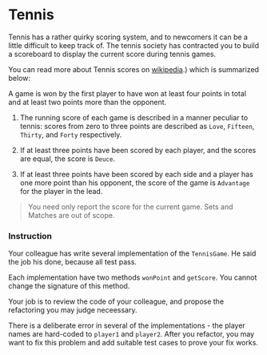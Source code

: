# Tennis

Tennis has a rather quirky scoring system, and to newcomers it can be a little difficult to keep track of.
The tennis society has contracted you to build a scoreboard to display the current score during tennis games.

You can read more about Tennis scores on [wikipedia](https://fr.wikipedia.org/wiki/Tennis#:~:text=Pour%20gagner%20une%20manche%2C%20il,au%20bout%20de%20dix%20jeux).) which is summarized below:

A game is won by the first player to have won at least four points in total and at least two points more than the opponent.

1. The running score of each game is described in a manner peculiar to tennis: scores from zero to three points are described as `Love`, `Fifteen`, `Thirty`, and `Forty` respectively.

2. If at least three points have been scored by each player, and the scores are equal, the score is `Deuce`.

3. If at least three points have been scored by each side and a player has one more point than his opponent, the score of the game is `Advantage` for the player in the lead.

> You need only report the score for the current game. Sets and Matches are out of scope.

### Instruction

Your colleague has write several implementation of the `TennisGame`. He said the job his done, because all test pass.

Each implementation have two methods `wonPoint` and `getScore`. You cannot change the signature of this method.

Your job is to review the code of your colleague, and propose the refactoring you may judge neceessary.

There is a deliberate error in several of the implementations - the player names are hard-coded to `player1` and `player2`.
After you refactor, you may want to fix this problem and add suitable test cases to prove your fix works.
